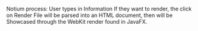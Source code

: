 Notium process:
	User types in Information
	If they want to render, the click on Render
		File will be parsed into an HTML document, then will be 
		Showcased through the WebKit render found in JavaFX.
